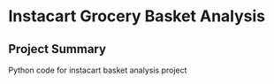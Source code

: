 # Instacart Grocery Basket Analysis

## Project Summary
Python code for instacart basket analysis project

